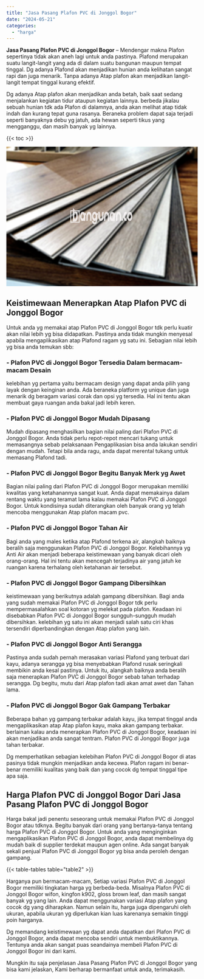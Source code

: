 ```yaml
---
title: "Jasa Pasang Plafon PVC di Jonggol Bogor"
date: "2024-05-21"
categories: 
  - "harga"
---
```


**Jasa Pasang Plafon PVC di Jonggol Bogor** – Mendengar makna Plafon sepertinya tidak akan aneh lagi untuk anda pastinya. Plafond merupakan suatu langit-langit yang ada di dalam suatu bangunan maupun tempat tinggal. Dg adanya Plafond akan menjadikan hunian anda kelihatan sangat rapi dan juga menarik. Tanpa adanya Atap plafon akan menjadikan langit-langit tempat tinggal kurang efektif.

Dg adanya Atap plafon akan menjadikan anda betah, baik saat sedang menjalankan kegiatan tidur ataupun kegiatan lainnya. berbeda jikalau sebuah hunian tdk ada Plafon di dalamnya, anda akan melihat atap tidak indah dan kurang tepat guna rasanya. Beraneka problem dapat saja terjadi seperti banyaknya debu yg jatuh, ada hewan seperti tikus yang mengganggu, dan masih banyak yg lainnya.

{{< toc >}}

![Jasa Pasang Plafon PVC di Jonggol Bogor](/images/flafond-pvc-murah29.png)

## Keistimewaan Menerapkan Atap Plafon PVC di Jonggol Bogor

Untuk anda yg memakai atap Plafon PVC di Jonggol Bogor tdk perlu kuatir akan nilai lebih yg bisa didapatkan. Pastinya anda tidak mungkin menyesal apabila mengaplikasikan atap Plafond ragam yg satu ini. Sebagian nilai lebih yg bisa anda temukan sbb:

### \- Plafon PVC di Jonggol Bogor Tersedia Dalam bermacam-macam Desain

kelebihan yg pertama yaitu bermacam design yang dapat anda pilih yang layak dengan keinginan anda. Ada beraneka platform yg unique dan juga menarik dg beragam variasi corak dan opsi yg tersedia. Hal ini tentu akan membuat gaya ruangan anda bakal jadi lebih keren.

### \- Plafon PVC di Jonggol Bogor Mudah Dipasang

Mudah dipasang menghasilkan bagian nilai paling dari Plafon PVC di Jonggol Bogor. Anda tidak perlu repot-repot mencari tukang untuk memasangnya sebab pelaksanaan Pengaplikasian bisa anda lakukan sendiri dengan mudah. Tetapi bila anda ragu, anda dapat merental tukang untuk memasang Plafond tadi.

### \- Plafon PVC di Jonggol Bogor Begitu Banyak Merk yg Awet

Bagian nilai paling dari Plafon PVC di Jonggol Bogor merupakan memiliki kwalitas yang ketahanannya sangat kuat. Anda dapat memakainya dalam rentang waktu yang teramat lama kalau memakai Plafon PVC di Jonggol Bogor. Untuk kondisinya sudah diterangkan oleh banyak orang yg telah mencoba menggunakan Atap plafon macam pvc.

### \- Plafon PVC di Jonggol Bogor Tahan Air

Bagi anda yang males ketika atap Plafond terkena air, alangkah baiknya beralih saja menggunakan Plafon PVC di Jonggol Bogor. Kelebihannya yg Anti Air akan menjadi beberapa keistimewaan yang banyak dicari oleh orang-orang. Hal ini tentu akan mencegah terjadinya air yang jatuh ke ruangan karena terhalang oleh ketahanan air tersebut.

### \- Plafon PVC di Jonggol Bogor Gampang Dibersihkan

keistimewaan yang berikutnya adalah gampang dibersihkan. Bagi anda yang sudah memakai Plafon PVC di Jonggol Bogor tdk perlu mempermasalahkan soal kotoran yg melekat pada plafon. Keadaan ini disebabkan Plafon PVC di Jonggol Bogor sungguh-sungguh mudah dibersihkan. kelebihan yg satu ini akan menjadi salah satu ciri khas tersendiri diperbandingkan dengan Atap plafon yang lain.

### \- Plafon PVC di Jonggol Bogor Anti Serangga

Pastinya anda sudah pernah merasakan variasi Plafond yang terbuat dari kayu, adanya serangga yg bisa menyebabkan Plafond rusak seringkali membikin anda kesal pastinya. Untuk itu, alangkah baiknya anda beralih saja menerapkan Plafon PVC di Jonggol Bogor sebab tahan terhadap serangga. Dg begitu, mutu dari Atap plafon tadi akan amat awet dan Tahan lama.

### \- Plafon PVC di Jonggol Bogor Gak Gampang Terbakar

Beberapa bahan yg gampang terbakar adalah kayu, jika tempat tinggal anda mengaplikasikan atap Atap plafon kayu, maka akan gampang terbakar. berlainan kalau anda menerapkan Plafon PVC di Jonggol Bogor, keadaan ini akan menjadikan anda sangat tentram. Plafon PVC di Jonggol Bogor juga tahan terbakar.

Dg memperhatikan sebagian kelebihan Plafon PVC di Jonggol Bogor di atas pasinya tidak mungkin menjadikan anda kecewa. Plafon ragam ini benar-benar memiliki kualitas yang baik dan yang cocok dg tempat tinggal tipe apa saja.

## Harga Plafon PVC di Jonggol Bogor Dari Jasa Pasang Plafon PVC di Jonggol Bogor

Harga bakal jadi penentu seseorang untuk memakai Plafon PVC di Jonggol Bogor atau tdknya. Begitu banyak dari orang yang bertanya-tanya tentang harga Plafon PVC di Jonggol Bogor. Untuk anda yang menginginkan mengaplikasikan Plafon PVC di Jonggol Bogor, anda dapat membelinya dg mudah baik di supplier terdekat maupun agen online. Ada sangat banyak sekali penjual Plafon PVC di Jonggol Bogor yg bisa anda peroleh dengan gampang.

{{< table-tables table="table2" >}}

Harganya pun bermacam-macam, Setiap variasi Plafon PVC di Jonggol Bogor memiliki tingkatan harga yg berbeda-beda. Misalnya Plafon PVC di Jonggol Bogor wifon, kingfon k902, gloss brown leaf, dan masih sangat banyak yg yang lain. Anda dapat menggunakan variasi Atap plafon yang cocok dg yang diharapkan. Namun selain itu, harga juga dipengaruhi oleh ukuran, apabila ukuran yg diperlukan kian luas karenanya semakin tinggi poin harganya.

Dg memandang keistimewaan yg dapat anda dapatkan dari Plafon PVC di Jonggol Bogor, anda dapat mencoba sendiri untuk membuktikannya. Tentunya anda akan sangat puas seandainya membeli Plafon PVC di Jonggol Bogor ini dari kami.

Mungkin itu saja penjelasan Jasa Pasang Plafon PVC di Jonggol Bogor yang bisa kami jelaskan, Kami berharap bermanfaat untuk anda, terimakasih.
